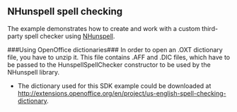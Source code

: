 ## NHunspell spell checking
The example demonstrates how to create and work with a custom third-party spell checker using [NHunspell](http://www.crawler-lib.net/nhunspell).

###Using OpenOffice dictionaries###
In order to open an .OXT dictionary file, you have to unzip it. This file contains .AFF and .DIC files, which have to be passed to the HunspellSpellChecker constructor to be used by the NHunspell library.

* The dictionary used for this SDK example could be downloaded at http://extensions.openoffice.org/en/project/us-english-spell-checking-dictionary.

[//]: <keywords: check,third,party,dictionary>